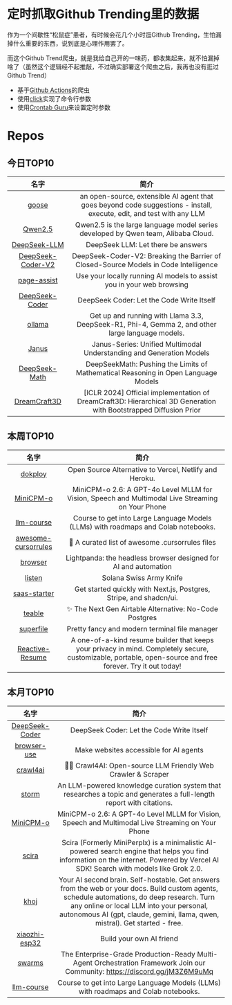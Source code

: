 # 定时抓取Github Trending里的数据

作为一个间歇性“松鼠症”患者，有时候会花几个小时逛Github Trending，生怕漏掉什么重要的东西，说到底是心理作用罢了。

而这个Github Trend爬虫，就是我给自己开的一味药，都收集起来，就不怕漏掉啥了（虽然这个逻辑经不起推敲，不过确实部署这个爬虫之后，我再也没有逛过Github Trend）

* 基于[Github Actions](https://docs.github.com/en/actions)的爬虫
* 使用[click](https://github.com/pallets/click)实现了命令行参数
* 使用[Crontab Guru](https://crontab.guru/)来设置定时参数

# Repos
## 今日TOP10 
<!-- START OF DAILY_TOP10_REPOS -->
| 名字 | 简介 |
| :----: | :----: |
| [goose](https://github.com/block/goose) | an open-source, extensible AI agent that goes beyond code suggestions - install, execute, edit, and test with any LLM |
| [Qwen2.5](https://github.com/QwenLM/Qwen2.5) | Qwen2.5 is the large language model series developed by Qwen team, Alibaba Cloud. |
| [DeepSeek-LLM](https://github.com/deepseek-ai/DeepSeek-LLM) | DeepSeek LLM: Let there be answers |
| [DeepSeek-Coder-V2](https://github.com/deepseek-ai/DeepSeek-Coder-V2) | DeepSeek-Coder-V2: Breaking the Barrier of Closed-Source Models in Code Intelligence |
| [page-assist](https://github.com/n4ze3m/page-assist) | Use your locally running AI models to assist you in your web browsing |
| [DeepSeek-Coder](https://github.com/deepseek-ai/DeepSeek-Coder) | DeepSeek Coder: Let the Code Write Itself |
| [ollama](https://github.com/ollama/ollama) | Get up and running with Llama 3.3, DeepSeek-R1, Phi-4, Gemma 2, and other large language models. |
| [Janus](https://github.com/deepseek-ai/Janus) | Janus-Series: Unified Multimodal Understanding and Generation Models |
| [DeepSeek-Math](https://github.com/deepseek-ai/DeepSeek-Math) | DeepSeekMath: Pushing the Limits of Mathematical Reasoning in Open Language Models |
| [DreamCraft3D](https://github.com/deepseek-ai/DreamCraft3D) | [ICLR 2024] Official implementation of DreamCraft3D: Hierarchical 3D Generation with Bootstrapped Diffusion Prior |
<!-- END OF DAILY_TOP10_REPOS -->

## 本周TOP10
<!-- START OF WEEKLY_TOP10_REPOS -->
| 名字 | 简介 |
| :----: | :----: |
| [dokploy](https://github.com/Dokploy/dokploy) | Open Source Alternative to Vercel, Netlify and Heroku. |
| [MiniCPM-o](https://github.com/OpenBMB/MiniCPM-o) | MiniCPM-o 2.6: A GPT-4o Level MLLM for Vision, Speech and Multimodal Live Streaming on Your Phone |
| [llm-course](https://github.com/mlabonne/llm-course) | Course to get into Large Language Models (LLMs) with roadmaps and Colab notebooks. |
| [awesome-cursorrules](https://github.com/PatrickJS/awesome-cursorrules) | 📄 A curated list of awesome .cursorrules files |
| [browser](https://github.com/lightpanda-io/browser) | Lightpanda: the headless browser designed for AI and automation |
| [listen](https://github.com/piotrostr/listen) | Solana Swiss Army Knife |
| [saas-starter](https://github.com/nextjs/saas-starter) | Get started quickly with Next.js, Postgres, Stripe, and shadcn/ui. |
| [teable](https://github.com/teableio/teable) | ✨ The Next Gen Airtable Alternative: No-Code Postgres |
| [superfile](https://github.com/yorukot/superfile) | Pretty fancy and modern terminal file manager |
| [Reactive-Resume](https://github.com/AmruthPillai/Reactive-Resume) | A one-of-a-kind resume builder that keeps your privacy in mind. Completely secure, customizable, portable, open-source and free forever. Try it out today! |
<!-- END OF WEEKLY_TOP10_REPOS -->

## 本月TOP10
<!-- START OF MONTHLY_TOP10_REPOS -->
| 名字 | 简介 |
| :----: | :----: |
| [DeepSeek-Coder](https://github.com/deepseek-ai/DeepSeek-Coder) | DeepSeek Coder: Let the Code Write Itself |
| [browser-use](https://github.com/browser-use/browser-use) | Make websites accessible for AI agents |
| [crawl4ai](https://github.com/unclecode/crawl4ai) | 🚀🤖 Crawl4AI: Open-source LLM Friendly Web Crawler & Scraper |
| [storm](https://github.com/stanford-oval/storm) | An LLM-powered knowledge curation system that researches a topic and generates a full-length report with citations. |
| [MiniCPM-o](https://github.com/OpenBMB/MiniCPM-o) | MiniCPM-o 2.6: A GPT-4o Level MLLM for Vision, Speech and Multimodal Live Streaming on Your Phone |
| [scira](https://github.com/zaidmukaddam/scira) | Scira (Formerly MiniPerplx) is a minimalistic AI-powered search engine that helps you find information on the internet. Powered by Vercel AI SDK! Search with models like Grok 2.0. |
| [khoj](https://github.com/khoj-ai/khoj) | Your AI second brain. Self-hostable. Get answers from the web or your docs. Build custom agents, schedule automations, do deep research. Turn any online or local LLM into your personal, autonomous AI (gpt, claude, gemini, llama, qwen, mistral). Get started - free. |
| [xiaozhi-esp32](https://github.com/78/xiaozhi-esp32) | Build your own AI friend |
| [swarms](https://github.com/kyegomez/swarms) | The Enterprise-Grade Production-Ready Multi-Agent Orchestration Framework Join our Community: https://discord.gg/jM3Z6M9uMq |
| [llm-course](https://github.com/mlabonne/llm-course) | Course to get into Large Language Models (LLMs) with roadmaps and Colab notebooks. |
<!-- END OF MONTHLY_TOP10_REPOS -->
